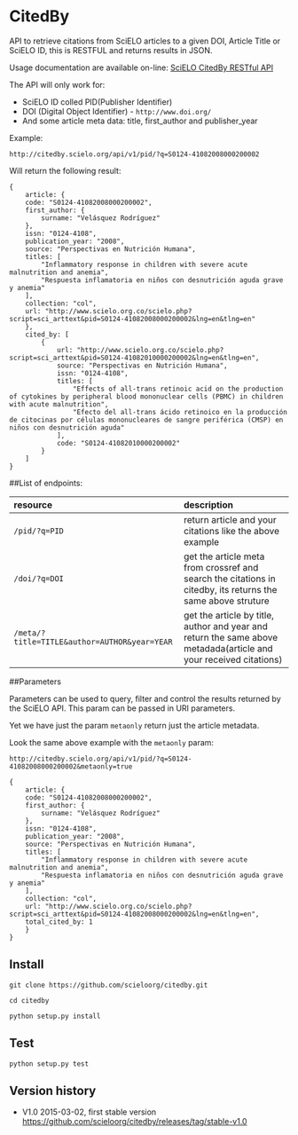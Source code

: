 # CitedBy

API to retrieve citations from SciELO articles to a given DOI, Article Title or SciELO ID, this is RESTFUL and returns results in JSON.

Usage documentation are available on-line: [SciELO CitedBy RESTful API](http://docs.scielo.org/projects/citedby/en/latest/)


The API will only work for:

* SciELO ID colled PID(Publisher Identifier)
* DOI (Digital Object Identifier) - `http://www.doi.org/`
* And some article meta data: title, first_author and publisher_year

Example:

`http://citedby.scielo.org/api/v1/pid/?q=S0124-41082008000200002`

Will return the following result:

    {
        article: {
        code: "S0124-41082008000200002",
        first_author: {
            surname: "Velásquez Rodríguez"
        },
        issn: "0124-4108",
        publication_year: "2008",
        source: "Perspectivas en Nutrición Humana",
        titles: [
            "Inflammatory response in children with severe acute malnutrition and anemia",
            "Respuesta inflamatoria en niños con desnutrición aguda grave y anemia"
        ],
        collection: "col",
        url: "http://www.scielo.org.co/scielo.php?script=sci_arttext&pid=S0124-41082008000200002&lng=en&tlng=en"
        },
        cited_by: [
            {
                url: "http://www.scielo.org.co/scielo.php?script=sci_arttext&pid=S0124-41082010000200002&lng=en&tlng=en",
                source: "Perspectivas en Nutrición Humana",
                issn: "0124-4108",
                titles: [
                    "Effects of all-trans retinoic acid on the production of cytokines by peripheral blood mononuclear cells (PBMC) in children with acute malnutrition",
                    "Efecto del all-trans ácido retinoico en la producción de citocinas por células mononucleares de sangre periférica (CMSP) en niños con desnutrición aguda"
                ],
                code: "S0124-41082010000200002"
            }
        ]
    }


##List of endpoints:

| resource      | description                       |
|:--------------|:----------------------------------|
| `/pid/?q=PID`      | return article and your citations like the above example |
| `/doi/?q=DOI`    | get the article meta from crossref and search the citations in citedby, its returns the same above struture |
| `/meta/?title=TITLE&author=AUTHOR&year=YEAR` | get the article by title, author and year and return the same above metadada(article and your received citations) |

##Parameters

Parameters can be used to query, filter and control the results returned by the SciELO API. This param can be passed in URI parameters.

Yet we have just the param `metaonly` return just the article metadata.

Look the same above example with the `metaonly` param:

  `http://citedby.scielo.org/api/v1/pid/?q=S0124-41082008000200002&metaonly=true`

    {
        article: {
        code: "S0124-41082008000200002",
        first_author: {
            surname: "Velásquez Rodríguez"
        },
        issn: "0124-4108",
        publication_year: "2008",
        source: "Perspectivas en Nutrición Humana",
        titles: [
            "Inflammatory response in children with severe acute malnutrition and anemia",
            "Respuesta inflamatoria en niños con desnutrición aguda grave y anemia"
        ],
        collection: "col",
        url: "http://www.scielo.org.co/scielo.php?script=sci_arttext&pid=S0124-41082008000200002&lng=en&tlng=en",
        total_cited_by: 1
        }
    }


## Install

`git clone https://github.com/scieloorg/citedby.git`

`cd citedby`

`python setup.py install` 


## Test

`python setup.py test`

## Version history

* V1.0 2015-03-02, first stable version https://github.com/scieloorg/citedby/releases/tag/stable-v1.0
